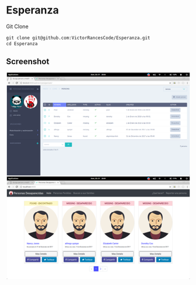 # Esperanza

Git Clone

    git clone git@github.com:VictorRancesCode/Esperanza.git
    cd Esperanza

## Screenshot

<p align="center">
  <img src="img/img1.png" width="500"/>
  <img src="img/img2.png" width="500"/>
</p>
